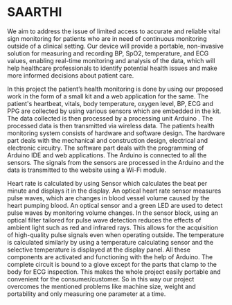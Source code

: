 # SAARTHI
We aim to address the issue of limited access to accurate and reliable vital sign monitoring for patients who are in need of continuous monitoring outside of a clinical setting. Our device will provide a portable, non-invasive solution for measuring and recording BP, SpO2, temperature, and ECG values, enabling real-time monitoring and analysis of the data, which will help healthcare professionals to identify potential health issues and make more informed decisions about patient care.

In this project the patient’s health monitoring is done by using our proposed work in the form of a small kit and a web application for the same. The patient's heartbeat, vitals, body temperature, oxygen level, BP, ECG and PPG are collected by using various sensors which are embedded in the kit. The data collected is then processed by a processing unit Arduino . The processed data is then transmitted via wireless data. The patients health monitoring system consists of hardware and software design. The hardware part deals with the mechanical and construction design, electrical and electronic circuitry. The software part deals with the programming of Arduino IDE and web applications. The Arduino is connected to all the sensors. The signals from the sensors are processed in the Arduino and the data is transmitted to the website using a Wi-Fi module.

Heart rate is calculated by using Sensor which calculates the beat per minute and displays it in the display. An optical heart rate sensor measures pulse waves, which are changes in blood vessel volume caused by the heart pumping blood. An optical sensor and a green LED are used to detect pulse waves by monitoring volume changes. In the sensor block, using an optical filter tailored for pulse wave detection reduces the effects of ambient light such as red and infrared rays. This allows for the acquisition of high-quality pulse signals even when operating outside. The temperature is calculated similarly by using a temperature calculating sensor and the selective temperature is displayed at the display panel. All these components are activated and functioning with the help of Arduino. The complete circuit is bound to a glove except for the parts that clamp to the body for ECG inspection. This makes the whole project easily portable and convenient for the consumer/customer. So in this way our project overcomes the mentioned problems like machine size, weight and portability and only measuring one parameter at a time.
